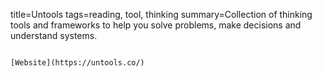 title=Untools
tags=reading, tool, thinking
summary=Collection of thinking tools and frameworks to help you solve problems, make decisions and understand systems.
~~~~~~

[Website](https://untools.co/)
